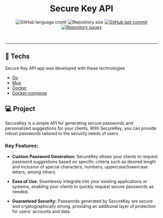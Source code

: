<h1 align="center">
  <br/>
  Secure Key API
</h1>

<p align="center">
  <img alt="GitHub language count" src="https://img.shields.io/github/languages/count/LucasPereiraMiranda/secure-key-api">

  <img alt="Repository size" src="https://img.shields.io/github/repo-size/LucasPereiraMiranda/secure-key-api">
  
  <a href="https://github.com/LucasPereiraMiranda/secure-key-api/commits/master">
    <img alt="GitHub last commit" src="https://img.shields.io/github/last-commit/LucasPereiraMiranda/secure-key-api">
  </a>

  <a href="https://github.com/LucasPereiraMiranda/secure-key-api/issues">
    <img alt="Repository issues" src="https://img.shields.io/github/issues/LucasPereiraMiranda/secure-key-api">
  </a>
</p>

<br>


---

## 🚀 Techs

Secure Key API app was developed with these technologies

- [Go](https://go.dev/)
- [Mux](https://github.com/gorilla/mux)
- [Docker](https://www.docker.com/)
- [Docker-compose](https://docs.docker.com/compose/)

## 💻 Project

SecureKey is a simple API for generating secure passwords and personalized suggestions for your clients. With SecureKey, you can provide robust passwords tailored to the security needs of users.


### Key Features:

- **Custom Password Generation:** SecureKey allows your clients to request password suggestions based on specific criteria such as desired length and inclusion of special characters, numbers, uppercase/lowercase letters, among others.

- **Ease of Use:** Seamlessly integrate into your existing applications or systems, enabling your clients to quickly request secure passwords as needed.

- **Guaranteed Security:** Passwords generated by SecureKey are secure and cryptographically strong, providing an additional layer of protection for users' accounts and data.
